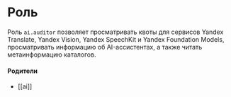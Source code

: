 # Роль

Роль `ai.auditor` позволяет просматривать квоты для сервисов Yandex Translate, Yandex Vision, Yandex SpeechKit и Yandex Foundation Models, просматривать информацию об AI-ассистентах, а также читать метаинформацию каталогов.


#### Родители

- [[ai]]
